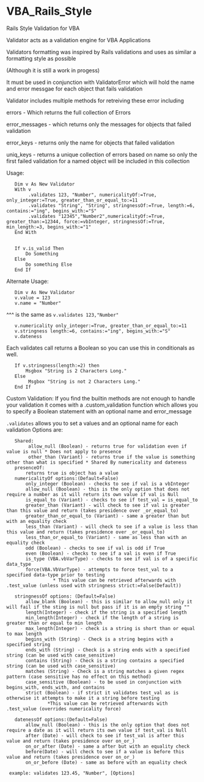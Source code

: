 VBA_Rails_Style
===============

Rails Style Validation for VBA

Validator acts as a validation engine for VBA Applications

Validators formatting was inspired by Rails validations and uses as similar a formatting style as possible 

(Although it is still a work in progess)

It must be used in conjunction with ValidatorError which will hold the name and error messgae for each object that fails validation
 
Validator includes multiple methods for retreiving these error including
 
errors - Which returns the full collection of Errors
 
error_messages - which returns only the messages for objects that failed validation
 
error_keys - returns only the name for objects that failed validation
 
uniq_keys - returns a unique collection of errors based on name so only the first failed validation for a named object will be included in this collection

Usage:

       Dim v As New Validator
       With v
            .validates 123, "Number", numericalityOf:=True, only_integer:=True, greater_than_or_equal_to:=11
            .validates "String", "String", stringnessOf:=True, length:=6, contains:="ing", begins_with:="S"
            .validates "12345","Number2",numericalityOf:=True, greater_than:=12344, force:=vbInteger, stringnessOf:=True, min_length:=3, begins_with:="1"
       End With


       If v.is_valid Then
           Do Something
       Else
           Do something Else
       End If
       
 Alternate Usage:
 
       Dim v As New Validator
       v.value = 123
       v.name = "Number"

 ^^^ is the same as `v.validates 123,"Number"`

       v.numericality only_integer:=True, greater_than_or_equal_to:=11
       v.stringness length:=6, contains:="ing", begins_with:="S"
       v.dateness 
       
 Each validates call returns a Boolean so you can use this in conditionals as well.
 
 
       If v.stringness(length:=2) then
           Msgbox "String is 2 Characters Long."
       Else
            Msgbox "String is not 2 Characters Long."
       End If


 Custom Validation:
   If you find the builtin methods are not enough to handle your validation it comes with a .custom_validation function which allows you to 
       specify a Boolean statement with an optional name and error_message


 `.validates` allows you to set a values and an optional name for each validation
 Options are:
 
       Shared:
            allow_null (Boolean) - returns true for validation even if value is null * Does not apply to presence
            other_than (Variant) - returns true if the value is something other than what is specified * Shared By numericality and dateness
       presenceOf: 
           returns true is object has a value
       numericalityOf options:(Default=False)
           only_integer (Boolean) - checks to see if val is a vbInteger
           allow_null (Boolean) - this is the only option that does not require a number as it will return its own value if val is Null
           is_equal_to (Variant) - checks to see if test_val = is_equal_to
           greater_than (Variant) - will check to see if val is greater than this value and return (takes presidence over _or_equal_to)
           greater_than_or_equal_to (Variant) - same a greater than but with an equality check
           less_than (Variant) - will check to see if a value is less than this value and return (takes presidence over _or_equal_to)
           less_than_or_equal_to (Variant) - same as less than with an equality check
           odd (Boolean) - checks to see if val is odd if True
           even (Boolean) - checks to see if a val is even if True
           is_type (VBA.vbVarType) - checks to see if val is of a specific data_type
           force(VBA.VbVarType) - attempts to force test_val to a specified data-type prior to testing 
                     * This value can be retrieved afterwards with .test_value (unless used with stringness strict:=False(Default))

       stringnessOf options: (Default=False)
           allow_blank (Boolean) - this is similar to allow_null only it will fail if the sting is null but pass if it is an empty string ""
           length(Integer) - check if the string is a specified length
           min_length(Integer) - check if the length of a string is greater than or equal to min length
           max_length(Integer) - check is a string is short than or equal to max length
           begins_with (String) - Check is a string begins with a specified string
           ends_with (String) - Check is a string ends with a specified string (can be used with case_sensitive)
           contains (String) - Check is a string contains a specified string (can be used with case_sensitive)
           matches (String) - Check is a string matches a given regex pattern (case sensitive has no effect on this method)
           case_sensitive (Boolean) - to be used in conjunction with begins_with, ends_with, and contains
           strict (Boolean) - if strict it validates test_val as is otherwise it attempts to make it a string before testing  
                   *This value can be retrieved afterwards with .test_value (overrides numericality force)

       datenessOf options:(Default=False)
           allow_null (Boolean) - this is the only option that does not require a date as it will return its own value if test_val is Null
           after (Date) - will check to see if test_val is after this value and return (takes presidence over on_or_)
           on_or_after (Date) - same a after but with an equality check
           before(Date) - will check to see if a value is before this value and return (takes presidence over on_or_)
           on_or_before (Date) - same as before with an equality check

     example: validates 123.45, "Number", [Options]
